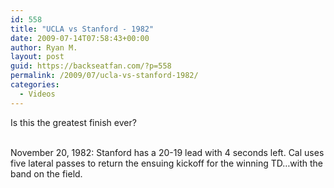 ```yaml
---
id: 558
title: "UCLA vs Stanford - 1982"
date: 2009-07-14T07:58:43+00:00
author: Ryan M.
layout: post
guid: https://backseatfan.com/?p=558
permalink: /2009/07/ucla-vs-stanford-1982/
categories:
  - Videos
---
```


<div class="entry">
  <p>
  </p>

  <p>
    Is this the greatest finish ever?
  </p>

  <p>
    <span><br /> November 20, 1982: Stanford has a 20-19 lead with 4 seconds left. Cal uses five lateral passes to return the ensuing kickoff for the winning TD&#8230;with the band on the field. </span>
  </p>

  <p>
    <span><br /> </span>
  </p>
</div>
